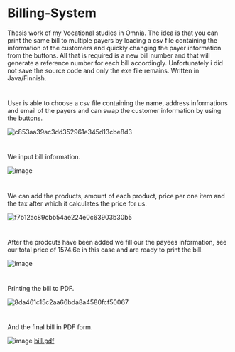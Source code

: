 # Billing-System
Thesis work of my Vocational studies in Omnia. 
The idea is that you can print the same bill to multiple payers by loading a csv file containing the information of the customers and quickly changing the payer information from the buttons. All that is required is a new bill number and that will generate a reference number for each bill accordingly.
Unfortunately i did not save the source code and only the exe file remains. 
Written in Java/Finnish.
# 
User is able to choose a csv file containing the name, address informations and email of the payers and can swap the customer information by using the buttons.

![c853aa39ac3dd352961e345d13cbe8d3](https://user-images.githubusercontent.com/47556122/213909775-3e47b9e3-4326-43d9-bac5-d9b1ac664348.gif)
#
We input bill information.

![image](https://user-images.githubusercontent.com/47556122/213910983-91d14599-5f1a-4ffd-8078-33df62ce001a.png)
#
We can add the products, amount of each product, price per one item and the tax after which it calculates the price for us.

![f7b12ac89cbb54ae224e0c63903b30b5](https://user-images.githubusercontent.com/47556122/213910228-9b08ee94-6190-4ea5-825e-5774434f6041.gif)
#
After the prodcuts have been added we fill our the payees information, see our total price of 1574.6e in this case and are ready to print the bill.

![image](https://user-images.githubusercontent.com/47556122/213910721-8f6fb176-8b39-4ba6-b96e-6d50c65536ac.png)
#
Printing the bill to PDF.

![8da461c15c2aa66bda8a4580fcf50067](https://user-images.githubusercontent.com/47556122/213911219-7dabb666-fa97-41c0-8f02-869a37699b78.gif)
#
And the final bill in PDF form.

![image](https://user-images.githubusercontent.com/47556122/213911282-8e2b49f8-b523-48d1-a624-c435ec068480.png)
[bill.pdf](https://github.com/JarvensivuS/Billing-System/files/10474167/bill.pdf)
